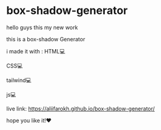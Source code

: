 # box-shadow-generator

hello guys this my new work 

this is a box-shadow Generator

i made it with :
HTML💻

CSS💻

tailwind💻

js💻

live link: https://aliifarokh.github.io/box-shadow-generator/

hope you like it!❤
